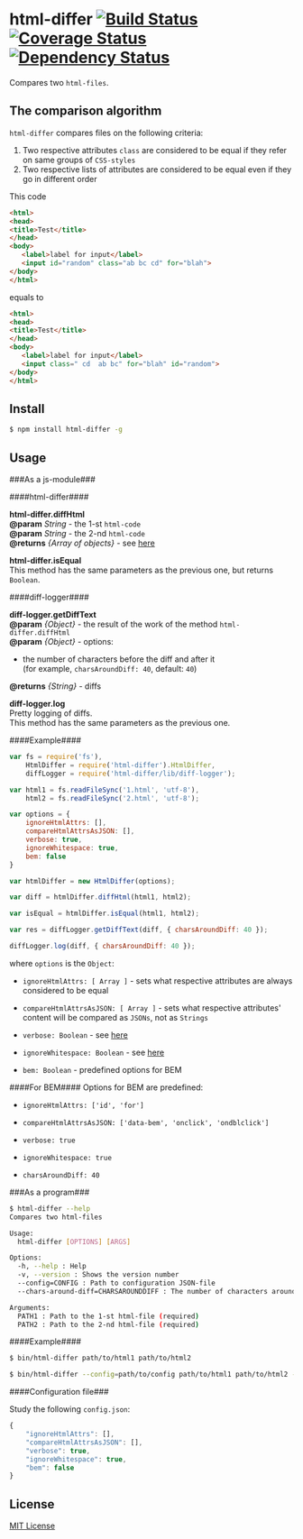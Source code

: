# html-differ [![Build Status](https://travis-ci.org/bem/html-differ.svg)](https://travis-ci.org/bem/html-differ) [![Coverage Status](https://img.shields.io/coveralls/bem/html-differ.svg)](https://coveralls.io/r/bem/html-differ?branch=master) [![Dependency Status](https://david-dm.org/bem/html-differ.svg)](https://david-dm.org/bem/html-differ)

Сompares two ```html-files```.

## The comparison algorithm

```html-differ``` compares files on the following criteria:

1. Two respective attributes ```class``` are considered to be equal if they refer on same groups of ```CSS-styles```
2. Two respective lists of attributes are considered to be equal even if they go in different order

This code

```html
<html>
<head>
<title>Test</title>
</head>
<body>
   <label>label for input</label>
   <input id="random" class="ab bc cd" for="blah">
</body>
</html>
```

equals to

```html
<html>
<head>
<title>Test</title>
</head>
<body>
   <label>label for input</label>
   <input class=" cd  ab bc" for="blah" id="random">
</body>
</html>
```

## Install

```bash
$ npm install html-differ -g
```

## Usage

###As a js-module###

####html-differ####

**html-differ.diffHtml**<br>
**@param** *String* - the 1-st ```html-code```<br>
**@param** *String* - the 2-nd ```html-code```<br>
**@returns** *{Array of objects}* - see [here](https://github.com/kpdecker/jsdiff#change-objects)

**html-differ.isEqual**<br>
This method has the same parameters as the previous one, but returns ```Boolean```.

####diff-logger####

**diff-logger.getDiffText**<br>
**@param** *{Object}* - the result of the work of the method ```html-differ.diffHtml```<br>
**@param** *{Object}* - options:<br>
* the number of characters before the diff and after it<br>
(for example, ```charsAroundDiff: 40```, default: ```40```)<br>

**@returns** *{String}* - diffs

**diff-logger.log**<br>
Pretty logging of diffs.<br>
This method has the same parameters as the previous one.

####Example####

```js
var fs = require('fs'),
    HtmlDiffer = require('html-differ').HtmlDiffer,
    diffLogger = require('html-differ/lib/diff-logger');

var html1 = fs.readFileSync('1.html', 'utf-8'),
    html2 = fs.readFileSync('2.html', 'utf-8');

var options = {
    ignoreHtmlAttrs: [],
    compareHtmlAttrsAsJSON: [],
    verbose: true,
    ignoreWhitespace: true,
    bem: false
}

var htmlDiffer = new HtmlDiffer(options);

var diff = htmlDiffer.diffHtml(html1, html2);

var isEqual = htmlDiffer.isEqual(html1, html2);

var res = diffLogger.getDiffText(diff, { charsAroundDiff: 40 });

diffLogger.log(diff, { charsAroundDiff: 40 });
```

where ```options``` is the ```Object```:

* ```ignoreHtmlAttrs: [ Array ]``` - sets what respective attributes are always considered to be equal

* ```compareHtmlAttrsAsJSON: [ Array ]``` - sets what respective attributes' content will be compared as ```JSONs```, not as ```Strings```

* ```verbose: Boolean``` - see [here](https://github.com/tautologistics/node-htmlparser#option-verbose)

* ```ignoreWhitespace: Boolean``` - see [here](https://github.com/tautologistics/node-htmlparser#option-ignorewhitespace)

* ```bem: Boolean``` - predefined options for BEM


####For BEM####
Options for BEM are predefined:
* ```ignoreHtmlAttrs: ['id', 'for']```

* ```compareHtmlAttrsAsJSON: ['data-bem', 'onclick', 'ondblclick']```

* ```verbose: true```

* ```ignoreWhitespace: true```

* ```charsAroundDiff: 40```


###As a program###

```bash
$ html-differ --help
Compares two html-files

Usage:
  html-differ [OPTIONS] [ARGS]

Options:
  -h, --help : Help
  -v, --version : Shows the version number
  --config=CONFIG : Path to configuration JSON-file
  --chars-around-diff=CHARSAROUNDDIFF : The number of characters around the diff

Arguments:
  PATH1 : Path to the 1-st html-file (required)
  PATH2 : Path to the 2-nd html-file (required)
```

####Example####

```bash
$ bin/html-differ path/to/html1 path/to/html2

$ bin/html-differ --config=path/to/config path/to/html1 path/to/html2 --chars-around-diff=40
```

####Configuration file###

Study the following ```config.json```:

```js
{
    "ignoreHtmlAttrs": [],
    "compareHtmlAttrsAsJSON": [],
    "verbose": true,
    "ignoreWhitespace": true,
    "bem": false
}
```

## License

[MIT License](http://en.wikipedia.org/wiki/MIT_License)
